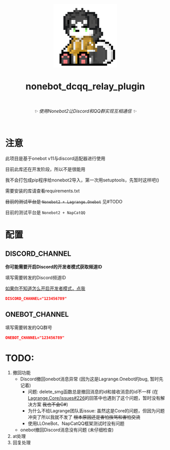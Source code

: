 <p align="center">
  <img src="https://raw.githubusercontent.com/PawTeamClub/.github/main/paw_temporary_icons.png" width="200" height="200">
</p>

<div align="center">
  
# nonebot_dcqq_relay_plugin

<br />

_✨ 使用Nonebot2让Discord和QQ群实现互相通信 ✨_

<br />

</div>

# 注意

此项目是基于onebot v11与discord适配器进行使用

目前此库还在开发阶段，所以不是很能用

我不会打包成pip程序给nonebot2导入，第一次用setuptools，先暂时这样吧()

需要安装的库请查看requirements.txt

~~目前的测试平台是 `Nonebot2 + Lagrange.Onebot`~~ 见#TODO

目前的测试平台是 `Nonebot2 + NapCatQQ`

# 配置

## DISCORD_CHANNEL

**你可能需要开启Discord的开发者模式获取频道ID**

填写需要转发的Discord频道ID

[如果你不知道怎么开启开发者模式，点我](https://beebom.com/how-enable-disable-developer-mode-discord/#:~:text=Turn%20on%20Discord%20Developer%20Mode%20%28Android%2C%20iOS%29%201,access%20the%20IDs%20of%20channels%20and%20messages.%20)

```json
DISCORD_CHANNEL="123456789"
```

## ONEBOT_CHANNEL

填写需要转发的QQ群号

```json
ONEBOT_CHANNEL="123456789"
```

# TODO:

1. 撤回功能
    - Discord撤回onebot消息异常 (因为这是Lagrange.Onebot的bug, 暂时先记着)
        - 问题: delete_smg函数总是撤回消息的id和接收消息的id不一样  (在[Lagrange.Core/issues#226](https://github.com/LagrangeDev/Lagrange.Core/issues/226#issuecomment-2009693106)的回答中也遇到了这个问题，暂时没有解决方案 ~~我也不会C#~~)
        - 为什么不给Lagrange团队丢issue: 虽然这是Core的问题，但因为问题冲突了所以我就不发了 ~~根本原因还是害怕挨骂和害怕交流~~
        - 使用LLOneBot、NapCatQQ框架测试时没有问题
    - onebot撤回Discord消息没有问题 (未仔细检查)
2. at处理
3. 回复处理
